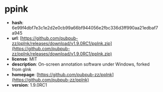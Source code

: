 # ppink

- **hash**: 6e99f4dbf7e3c1e2d2e0cb99a66bf944056e2fbc336d3ff990aa21edbaf7a945
- **url**: [https://github.com/pubpub-zz/ppInk/releases/download/v1.9.0RC1/ppInk.zip](https://github.com/pubpub-zz/ppInk/releases/download/v1.9.0RC1/ppInk.zip)
- **license**: MIT
- **description**: On-screen annotation software under Windows, forked from gInk
- **homepage**: [https://github.com/pubpub-zz/ppInk](https://github.com/pubpub-zz/ppInk)
- **version**: 1.9.0RC1

